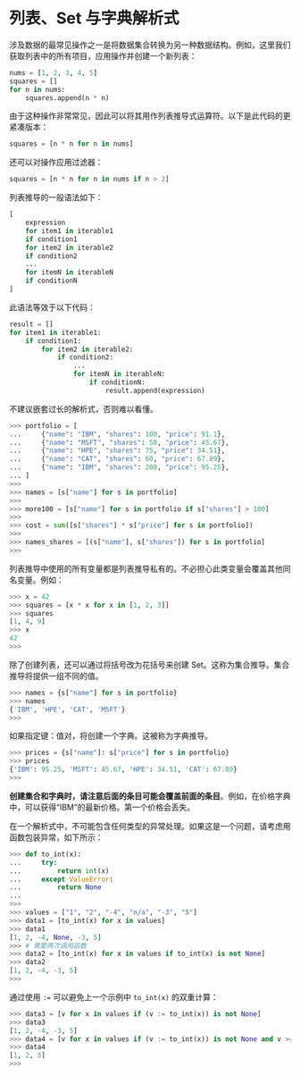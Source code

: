 # 列表、Set 与字典解析式

涉及数据的最常见操作之一是将数据集合转换为另一种数据结构。例如，这里我们获取列表中的所有项目，应用操作并创建一个新列表：

```python
nums = [1, 2, 3, 4, 5]
squares = []
for n in nums:
    squares.append(n * n)
```

由于这种操作非常常见，因此可以将其用作列表推导式运算符。以下是此代码的更紧凑版本：

```python
squares = [n * n for n in nums]
```

还可以对操作应用过滤器：

```python
squares = [n * n for n in nums if n > 2]
```

列表推导的一般语法如下：

```python
[
    expression
    for item1 in iterable1
    if condition1
    for item2 in iterable2
    if condition2
    ...
    for itemN in iterableN
    if conditionN
]
```

此语法等效于以下代码：

```python
result = []
for item1 in iterable1:
    if condition1:
        for item2 in iterable2:
            if condition2:
                ...
                for itemN in iterableN:
                    if conditionN:
                        result.append(expression)
```

不建议嵌套过长的解析式，否则难以看懂。

```python
>>> portfolio = [
...     {"name": "IBM", "shares": 100, "price": 91.1},
...     {"name": "MSFT", "shares": 50, "price": 45.67},
...     {"name": "HPE", "shares": 75, "price": 34.51},
...     {"name": "CAT", "shares": 60, "price": 67.89},
...     {"name": "IBM", "shares": 200, "price": 95.25},
... ]
>>>
>>> names = [s["name"] for s in portfolio]
>>>
>>> more100 = [s["name"] for s in portfolio if s["shares"] > 100]
>>>
>>> cost = sum([s["shares"] * s["price"] for s in portfolio])
>>>
>>> names_shares = [(s["name"], s["shares"]) for s in portfolio]
>>>
```

列表推导中使用的所有变量都是列表推导私有的。不必担心此类变量会覆盖其他同名变量。例如：

```python
>>> x = 42
>>> squares = [x * x for x in [1, 2, 3]]
>>> squares
[1, 4, 9]
>>> x
42
>>>
```

除了创建列表，还可以通过将括号改为花括号来创建 Set。这称为集合推导。集合推导将提供一组不同的值。

```python
>>> names = {s["name"] for s in portfolio}
>>> names
{'IBM', 'HPE', 'CAT', 'MSFT'}
>>>
```

如果指定键：值对，将创建一个字典。这被称为字典推导。

```python
>>> prices = {s["name"]: s["price"] for s in portfolio}
>>> prices
{'IBM': 95.25, 'MSFT': 45.67, 'HPE': 34.51, 'CAT': 67.89}
>>>
```

**创建集合和字典时，请注意后面的条目可能会覆盖前面的条目**。例如，在价格字典中，可以获得“IBM”的最新价格。第一个价格会丢失。

在一个解析式中，不可能包含任何类型的异常处理。如果这是一个问题，请考虑用函数包装异常，如下所示：

```python
>>> def to_int(x):
...     try:
...         return int(x)
...     except ValueError:
...         return None
... 
>>> 
>>> values = ["1", "2", "-4", "n/a", "-3", "5"]
>>> data1 = [to_int(x) for x in values]
>>> data1
[1, 2, -4, None, -3, 5]
>>> # 需要两次调用函数
>>> data2 = [to_int(x) for x in values if to_int(x) is not None]
>>> data2
[1, 2, -4, -3, 5]
>>>
```

通过使用 `:=` 可以避免上一个示例中 `to_int(x)` 的双重计算：

```python
>>> data3 = [v for x in values if (v := to_int(x)) is not None]
>>> data3
[1, 2, -4, -3, 5]
>>> data4 = [v for x in values if (v := to_int(x)) is not None and v >= 0]
>>> data4
[1, 2, 5]
>>>
```
